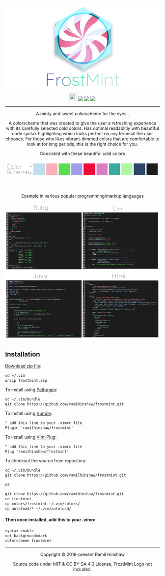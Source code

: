 <p align="center"><img src="https://raw.githubusercontent.com/RamilHinshaw/frostmint/master/assets/Frostmint%20github%20banner.png"/></p>

<p align="center">  
<img src="https://assets-cdn.github.com/favicon.ico" width=24 height=24/> <a href="https://github.com/ramilhinshaw/frostmint/releases/latest"><img src="https://img.shields.io/github/release/ramilhinshaw/frostmint.svg?style=flat-square"/></a>
  <a href="https://github.com/arcticicestudio/nord/blob/develop/LICENSE.md"><img src="https://img.shields.io/badge/License-MIT-5E81AC.svg?style=flat-square"/></a>  
  <a href="https://creativecommons.org/licenses/by-sa/4.0"><img src="https://img.shields.io/badge/License-CC_BY--SA_4.0-5E81AC.svg?style=flat-square"/></a>
</p>


---

<p align="center">A minty and sweet colorscheme for the eyes..</p>

<p align="center">A colorscheme that was created to give the user a refreshing experience with its carefully selected cold colors. Has optimal readablitiy with beautiful code syntax highlighting which looks perfect on any terminal the user chooses. For those who likes vibrant-dimmed colors that are comfortable to look at for long periods, this is the right choice for you. </p>

<p align="center">Consisted with these beautiful cold colors</p>

<p align="center"><img src="https://raw.githubusercontent.com/RamilHinshaw/frostmint/master/assets/frostmint%20colors.png"/></p>

<br>
<p align="center">Example in various popular programming/markup langauges</p>

<p align="center"><img src="https://raw.githubusercontent.com/RamilHinshaw/frostmint/master/assets/frostmint%20example.png"/></p>


## Installation

[Download zip file](https://codeload.github.com/RamilHinshaw/frostmint/zip/master):

    cd ~/.vim
    unzip frostmint.zip

To install using [Pathogen](https://github.com/tpope/vim-pathogen):

    cd ~/.vim/bundle
    git clone https://github.com/ramihinshaw/frostmint.git

To install using [Vundle](https://github.com/gmarik/vundle):

    " add this line to your .vimrc file
    Plugin 'ramilhinshaw/frostmint'

To install using [Vim-Plug](https://github.com/junegunn/vim-plug):

    " add this line to your .vimrc file
    Plug 'ramilhinshaw/frostmint'

To checkout the source from repository:

    cd ~/.vim/bundle
    git clone https://github.com/ramilhinshaw/frostmint.git

or:

    git clone https://github.com/ramihinshaw/frostmint.git
    cd frostmint
    cp colors/frostmint ~/.vim/colors/
    cp autoload/* ~/.vim/autoload/
    
#### Then once installed, add this to your .vimrc

    syntax enable
    set background=dark
    colorscheme frostmint
    
---
<p align="center">Copyright &copy; 2018-present Ramil Hinshaw</p>
<p align="center">Source code under MIT & CC BY-SA 4.0 License, FrostMint Logo not included.</p>

